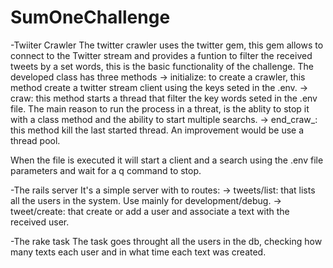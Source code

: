# SumOneChallenge

-Twiiter Crawler
The twitter crawler uses the twitter gem, this gem allows to connect to the Twitter stream and provides a funtion to filter
the received tweets by a set words, this is the basic functionality of the challenge.
The developed class has three methods
-> initialize: to create a crawler, this method create a twitter stream client using the keys seted in the .env.
-> craw: this method starts a thread that filter the key words seted in the .env file. The main reason to run the process in 
a threat, is the ablity to stop it with a class method and the ability to start multiple searchs.
-> end_craw_: this method kill the last started thread. An improvement would be use a thread pool.

When the file is executed it will start a client and a search using the .env file parameters and wait for a q command to stop.

-The rails server
It's a simple server with to routes:
-> tweets/list: that lists all the users in the system. Use mainly for development/debug.
-> tweet/create: that create or add a user and associate a text with the received user.

-The rake task
The task goes throught all the users in the db, checking how many texts each user and in what time each text was created.

